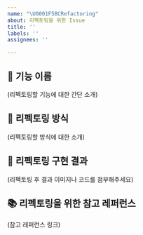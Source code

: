 ```yaml
---
name: "\U0001F5BCRefactoring"
about: 리펙토링을 위한 Issue
title: ''
labels: ''
assignees: ''

---
```


## 🍦 기능 이름 
(리펙토링할 기능에 대한 간단 소개)
<br>
## 🍭 리펙토링 방식
(리펙토링할 방식에 대한 소개)
<br>
## 🍪 리펙토링 구현 결과
(리펙토링 후 결과 이미지나 코드를 첨부해주세요)
<br>
## 📚 리펙토링을 위한 참고 레퍼런스
(참고 레퍼런스 링크)
